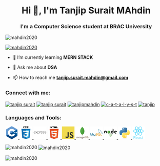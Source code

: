 <h1 align="center">Hi 👋, I'm Tanjip Surait MAhdin</h1>
<h3 align="center">I'm a Computer Science student at BRAC University</h3>

<p align="left"> <img src="https://komarev.com/ghpvc/?username=mahdin2020&label=Profile%20views&color=0e75b6&style=flat" alt="mahdin2020" /> </p>

<p align="left"> <a href="https://github.com/ryo-ma/github-profile-trophy"><img src="https://github-profile-trophy.vercel.app/?username=mahdin2020" alt="mahdin2020" /></a> </p>

- 🌱 I’m currently learning **MERN STACK**

- 💬 Ask me about **DSA**

- 📫 How to reach me **tanjip.surait.mahdin@gmail.com**

<h3 align="left">Connect with me:</h3>
<p align="left">
<a href="https://linkedin.com/in/tanjip surait" target="blank"><img align="center" src="https://raw.githubusercontent.com/rahuldkjain/github-profile-readme-generator/master/src/images/icons/Social/linked-in-alt.svg" alt="tanjip surait" height="30" width="40" /></a>
<a href="https://fb.com/tanjip surait" target="blank"><img align="center" src="https://raw.githubusercontent.com/rahuldkjain/github-profile-readme-generator/master/src/images/icons/Social/facebook.svg" alt="tanjip surait" height="30" width="40" /></a>
<a href="https://instagram.com/tanjipmahdin" target="blank"><img align="center" src="https://raw.githubusercontent.com/rahuldkjain/github-profile-readme-generator/master/src/images/icons/Social/instagram.svg" alt="tanjipmahdin" height="30" width="40" /></a>
<a href="https://codeforces.com/profile/c-a-t-a-l-y-s-t" target="blank"><img align="center" src="https://raw.githubusercontent.com/rahuldkjain/github-profile-readme-generator/master/src/images/icons/Social/codeforces.svg" alt="c-a-t-a-l-y-s-t" height="30" width="40" /></a>
<a href="https://www.leetcode.com/tanjip" target="blank"><img align="center" src="https://raw.githubusercontent.com/rahuldkjain/github-profile-readme-generator/master/src/images/icons/Social/leet-code.svg" alt="tanjip" height="30" width="40" /></a>
</p>

<h3 align="left">Languages and Tools:</h3>
<p align="left"> <a href="https://www.w3schools.com/cpp/" target="_blank" rel="noreferrer"> <img src="https://raw.githubusercontent.com/devicons/devicon/master/icons/cplusplus/cplusplus-original.svg" alt="cplusplus" width="40" height="40"/> </a> <a href="https://www.w3schools.com/css/" target="_blank" rel="noreferrer"> <img src="https://raw.githubusercontent.com/devicons/devicon/master/icons/css3/css3-original-wordmark.svg" alt="css3" width="40" height="40"/> </a> <a href="https://expressjs.com" target="_blank" rel="noreferrer"> <img src="https://raw.githubusercontent.com/devicons/devicon/master/icons/express/express-original-wordmark.svg" alt="express" width="40" height="40"/> </a> <a href="https://www.w3.org/html/" target="_blank" rel="noreferrer"> <img src="https://raw.githubusercontent.com/devicons/devicon/master/icons/html5/html5-original-wordmark.svg" alt="html5" width="40" height="40"/> </a> <a href="https://developer.mozilla.org/en-US/docs/Web/JavaScript" target="_blank" rel="noreferrer"> <img src="https://raw.githubusercontent.com/devicons/devicon/master/icons/javascript/javascript-original.svg" alt="javascript" width="40" height="40"/> </a> <a href="https://www.mongodb.com/" target="_blank" rel="noreferrer"> <img src="https://raw.githubusercontent.com/devicons/devicon/master/icons/mongodb/mongodb-original-wordmark.svg" alt="mongodb" width="40" height="40"/> </a> <a href="https://www.mysql.com/" target="_blank" rel="noreferrer"> <img src="https://raw.githubusercontent.com/devicons/devicon/master/icons/mysql/mysql-original-wordmark.svg" alt="mysql" width="40" height="40"/> </a> <a href="https://nodejs.org" target="_blank" rel="noreferrer"> <img src="https://raw.githubusercontent.com/devicons/devicon/master/icons/nodejs/nodejs-original-wordmark.svg" alt="nodejs" width="40" height="40"/> </a> <a href="https://www.python.org" target="_blank" rel="noreferrer"> <img src="https://raw.githubusercontent.com/devicons/devicon/master/icons/python/python-original.svg" alt="python" width="40" height="40"/> </a> <a href="https://reactjs.org/" target="_blank" rel="noreferrer"> <img src="https://raw.githubusercontent.com/devicons/devicon/master/icons/react/react-original-wordmark.svg" alt="react" width="40" height="40"/> </a> </p>

<p><img align="left" src="https://github-readme-stats.vercel.app/api/top-langs?username=mahdin2020&show_icons=true&locale=en&layout=compact" alt="mahdin2020" /></p>

<p>&nbsp;<img align="center" src="https://github-readme-stats.vercel.app/api?username=mahdin2020&show_icons=true&locale=en" alt="mahdin2020" /></p>

<p><img align="center" src="https://github-readme-streak-stats.herokuapp.com/?user=mahdin2020&" alt="mahdin2020" /></p>

